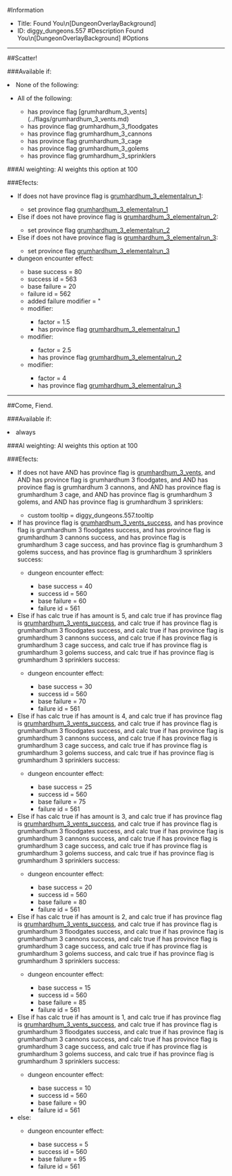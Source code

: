 #Information
 - Title: Found You\n[DungeonOverlayBackground]
 - ID: diggy_dungeons.557
#Description
Found You\n[DungeonOverlayBackground]
#Options

___
##Scatter!

###Available if:
<li>None of the following:</li><ul><li>All of the following:</li><ul><li>has province flag [grumhardhum_3_vents](../flags/grumhardhum_3_vents.md)</li><li>has province flag  grumhardhum_3_floodgates</li><li>has province flag   grumhardhum_3_cannons</li><li>has province flag    grumhardhum_3_cage</li><li>has province flag     grumhardhum_3_golems</li><li>has province flag      grumhardhum_3_sprinklers</li></ul></ul>

###AI weighting:
AI weights this option at 100


###Efects:<ul><li>If does not have province flag is [grumhardhum_3_elementalrun_1](../flags/grumhardhum_3_elementalrun_1.md):</li><ul><li>set province flag [grumhardhum_3_elementalrun_1](../flags/grumhardhum_3_elementalrun_1.md)</li></ul><li>Else if does not have province flag is [grumhardhum_3_elementalrun_2](../flags/grumhardhum_3_elementalrun_2.md):</li><ul><li>set province flag [grumhardhum_3_elementalrun_2](../flags/grumhardhum_3_elementalrun_2.md)</li></ul><li>Else if does not have province flag is [grumhardhum_3_elementalrun_3](../flags/grumhardhum_3_elementalrun_3.md):</li><ul><li>set province flag [grumhardhum_3_elementalrun_3](../flags/grumhardhum_3_elementalrun_3.md)</li></ul><li>dungeon encounter effect:</li><ul><li>base success = 80</li><li>success id = 563</li><li>base failure = 20</li><li>failure id = 562</li><li>added failure modifier = "</li><li>modifier:</li><ul><li>factor = 1.5</li><li>has province flag [grumhardhum_3_elementalrun_1](../flags/grumhardhum_3_elementalrun_1.md)</li></ul><li>modifier:</li><ul><li>factor = 2.5</li><li>has province flag [grumhardhum_3_elementalrun_2](../flags/grumhardhum_3_elementalrun_2.md)</li></ul><li>modifier:</li><ul><li>factor = 4</li><li>has province flag [grumhardhum_3_elementalrun_3](../flags/grumhardhum_3_elementalrun_3.md)</li></ul></ul></ul>

___
##Come, Fiend.

###Available if:
<li>always</li>

###AI weighting:
AI weights this option at 100


###Efects:<ul><li>If does not have AND has province flag is [grumhardhum_3_vents](../flags/grumhardhum_3_vents.md), and AND has province flag is grumhardhum 3 floodgates, and AND has province flag is grumhardhum 3 cannons, and AND has province flag is grumhardhum 3 cage, and AND has province flag is grumhardhum 3 golems, and AND has province flag is grumhardhum 3 sprinklers:</li><ul><li>custom tooltip = diggy_dungeons.557.tooltip</li></ul><li>If has province flag is [grumhardhum_3_vents_success](../flags/grumhardhum_3_vents_success.md), and  has province flag is grumhardhum 3 floodgates success, and  has province flag is grumhardhum 3 cannons success, and  has province flag is grumhardhum 3 cage success, and  has province flag is grumhardhum 3 golems success, and  has province flag is grumhardhum 3 sprinklers success:</li><ul><li>dungeon encounter effect:</li><ul><li>base success = 40</li><li>success id = 560</li><li>base failure = 60</li><li>failure id = 561</li></ul></ul><li>Else if has calc true if has amount is 5, and calc true if has province flag is [grumhardhum_3_vents_success](../flags/grumhardhum_3_vents_success.md), and calc true if has province flag is grumhardhum 3 floodgates success, and calc true if has province flag is grumhardhum 3 cannons success, and calc true if has province flag is grumhardhum 3 cage success, and calc true if has province flag is grumhardhum 3 golems success, and calc true if has province flag is grumhardhum 3 sprinklers success:</li><ul><li>dungeon encounter effect:</li><ul><li>base success = 30</li><li>success id = 560</li><li>base failure = 70</li><li>failure id = 561</li></ul></ul><li>Else if has calc true if has amount is 4, and calc true if has province flag is [grumhardhum_3_vents_success](../flags/grumhardhum_3_vents_success.md), and calc true if has province flag is grumhardhum 3 floodgates success, and calc true if has province flag is grumhardhum 3 cannons success, and calc true if has province flag is grumhardhum 3 cage success, and calc true if has province flag is grumhardhum 3 golems success, and calc true if has province flag is grumhardhum 3 sprinklers success:</li><ul><li>dungeon encounter effect:</li><ul><li>base success = 25</li><li>success id = 560</li><li>base failure = 75</li><li>failure id = 561</li></ul></ul><li>Else if has calc true if has amount is 3, and calc true if has province flag is [grumhardhum_3_vents_success](../flags/grumhardhum_3_vents_success.md), and calc true if has province flag is grumhardhum 3 floodgates success, and calc true if has province flag is grumhardhum 3 cannons success, and calc true if has province flag is grumhardhum 3 cage success, and calc true if has province flag is grumhardhum 3 golems success, and calc true if has province flag is grumhardhum 3 sprinklers success:</li><ul><li>dungeon encounter effect:</li><ul><li>base success = 20</li><li>success id = 560</li><li>base failure = 80</li><li>failure id = 561</li></ul></ul><li>Else if has calc true if has amount is 2, and calc true if has province flag is [grumhardhum_3_vents_success](../flags/grumhardhum_3_vents_success.md), and calc true if has province flag is grumhardhum 3 floodgates success, and calc true if has province flag is grumhardhum 3 cannons success, and calc true if has province flag is grumhardhum 3 cage success, and calc true if has province flag is grumhardhum 3 golems success, and calc true if has province flag is grumhardhum 3 sprinklers success:</li><ul><li>dungeon encounter effect:</li><ul><li>base success = 15</li><li>success id = 560</li><li>base failure = 85</li><li>failure id = 561</li></ul></ul><li>Else if has calc true if has amount is 1, and calc true if has province flag is [grumhardhum_3_vents_success](../flags/grumhardhum_3_vents_success.md), and calc true if has province flag is grumhardhum 3 floodgates success, and calc true if has province flag is grumhardhum 3 cannons success, and calc true if has province flag is grumhardhum 3 cage success, and calc true if has province flag is grumhardhum 3 golems success, and calc true if has province flag is grumhardhum 3 sprinklers success:</li><ul><li>dungeon encounter effect:</li><ul><li>base success = 10</li><li>success id = 560</li><li>base failure = 90</li><li>failure id = 561</li></ul></ul><li>else:</li><ul><li>dungeon encounter effect:</li><ul><li>base success = 5</li><li>success id = 560</li><li>base failure = 95</li><li>failure id = 561</li></ul></ul></ul>
